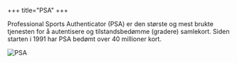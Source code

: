 +++
title="PSA"
+++

Professional Sports Authenticator (PSA) er den største og mest brukte tjenesten for å autentisere og tilstandsbedømme (gradere) samlekort. Siden starten i 1991 har PSA bedømt over 40 millioner kort.

![PSA](https://pkmn.no/storage/wiki/image-1.jpg)
